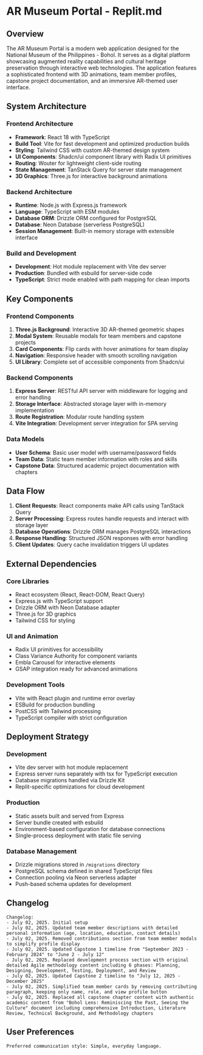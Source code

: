 # AR Museum Portal - Replit.md

## Overview

The AR Museum Portal is a modern web application designed for the National Museum of the Philippines - Bohol. It serves as a digital platform showcasing augmented reality capabilities and cultural heritage preservation through interactive web technologies. The application features a sophisticated frontend with 3D animations, team member profiles, capstone project documentation, and an immersive AR-themed user interface.

## System Architecture

### Frontend Architecture
- **Framework**: React 18 with TypeScript
- **Build Tool**: Vite for fast development and optimized production builds
- **Styling**: Tailwind CSS with custom AR-themed design system
- **UI Components**: Shadcn/ui component library with Radix UI primitives
- **Routing**: Wouter for lightweight client-side routing
- **State Management**: TanStack Query for server state management
- **3D Graphics**: Three.js for interactive background animations

### Backend Architecture
- **Runtime**: Node.js with Express.js framework
- **Language**: TypeScript with ESM modules
- **Database ORM**: Drizzle ORM configured for PostgreSQL
- **Database**: Neon Database (serverless PostgreSQL)
- **Session Management**: Built-in memory storage with extensible interface

### Build and Development
- **Development**: Hot module replacement with Vite dev server
- **Production**: Bundled with esbuild for server-side code
- **TypeScript**: Strict mode enabled with path mapping for clean imports

## Key Components

### Frontend Components
1. **Three.js Background**: Interactive 3D AR-themed geometric shapes
2. **Modal System**: Reusable modals for team members and capstone projects
3. **Card Components**: Flip cards with hover animations for team display
4. **Navigation**: Responsive header with smooth scrolling navigation
5. **UI Library**: Complete set of accessible components from Shadcn/ui

### Backend Components
1. **Express Server**: RESTful API server with middleware for logging and error handling
2. **Storage Interface**: Abstracted storage layer with in-memory implementation
3. **Route Registration**: Modular route handling system
4. **Vite Integration**: Development server integration for SPA serving

### Data Models
- **User Schema**: Basic user model with username/password fields
- **Team Data**: Static team member information with roles and skills
- **Capstone Data**: Structured academic project documentation with chapters

## Data Flow

1. **Client Requests**: React components make API calls using TanStack Query
2. **Server Processing**: Express routes handle requests and interact with storage layer
3. **Database Operations**: Drizzle ORM manages PostgreSQL interactions
4. **Response Handling**: Structured JSON responses with error handling
5. **Client Updates**: Query cache invalidation triggers UI updates

## External Dependencies

### Core Libraries
- React ecosystem (React, React-DOM, React Query)
- Express.js with TypeScript support
- Drizzle ORM with Neon Database adapter
- Three.js for 3D graphics
- Tailwind CSS for styling

### UI and Animation
- Radix UI primitives for accessibility
- Class Variance Authority for component variants
- Embla Carousel for interactive elements
- GSAP integration ready for advanced animations

### Development Tools
- Vite with React plugin and runtime error overlay
- ESBuild for production bundling
- PostCSS with Tailwind processing
- TypeScript compiler with strict configuration

## Deployment Strategy

### Development
- Vite dev server with hot module replacement
- Express server runs separately with tsx for TypeScript execution
- Database migrations handled via Drizzle Kit
- Replit-specific optimizations for cloud development

### Production
- Static assets built and served from Express
- Server bundle created with esbuild
- Environment-based configuration for database connections
- Single-process deployment with static file serving

### Database Management
- Drizzle migrations stored in `/migrations` directory
- PostgreSQL schema defined in shared TypeScript files
- Connection pooling via Neon serverless adapter
- Push-based schema updates for development

## Changelog

```
Changelog:
- July 02, 2025. Initial setup
- July 02, 2025. Updated team member descriptions with detailed personal information (age, location, education, contact details)
- July 02, 2025. Removed contributions section from team member modals to simplify profile display
- July 02, 2025. Updated Capstone 1 timeline from "September 2023 - February 2024" to "June 2 - July 12"
- July 02, 2025. Replaced development process section with original detailed Agile methodology content including 6 phases: Planning, Designing, Development, Testing, Deployment, and Review
- July 02, 2025. Updated Capstone 2 timeline to "July 12, 2025 - December 2025" 
- July 02, 2025. Simplified team member cards by removing contributing paragraph, keeping only name, role, and view profile button
- July 02, 2025. Replaced all capstone chapter content with authentic academic content from "Bohol Lens: Reminiscing the Past, Seeing the Culture" document including comprehensive Introduction, Literature Review, Technical Background, and Methodology chapters
```

## User Preferences

```
Preferred communication style: Simple, everyday language.
```